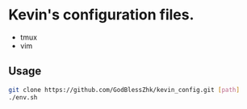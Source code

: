 # Kevin's configuration files.

- tmux
- vim

## Usage
```bash
git clone https://github.com/GodBlessZhk/kevin_config.git [path]
./env.sh
```
